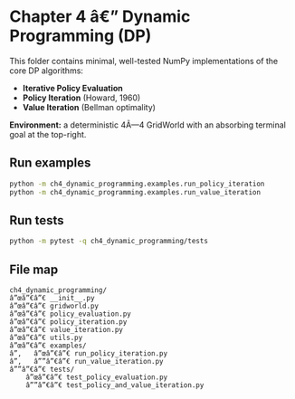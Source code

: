﻿# Chapter 4 â€” Dynamic Programming (DP)

This folder contains minimal, well-tested NumPy implementations of the core DP algorithms:
- **Iterative Policy Evaluation**
- **Policy Iteration** (Howard, 1960)
- **Value Iteration** (Bellman optimality)

**Environment:** a deterministic 4Ã—4 GridWorld with an absorbing terminal goal at the top-right.

## Run examples

```bash
python -m ch4_dynamic_programming.examples.run_policy_iteration
python -m ch4_dynamic_programming.examples.run_value_iteration
```

## Run tests

```bash
python -m pytest -q ch4_dynamic_programming/tests
```

## File map

```
ch4_dynamic_programming/
â”œâ”€â”€ __init__.py
â”œâ”€â”€ gridworld.py
â”œâ”€â”€ policy_evaluation.py
â”œâ”€â”€ policy_iteration.py
â”œâ”€â”€ value_iteration.py
â”œâ”€â”€ utils.py
â”œâ”€â”€ examples/
â”‚   â”œâ”€â”€ run_policy_iteration.py
â”‚   â””â”€â”€ run_value_iteration.py
â””â”€â”€ tests/
    â”œâ”€â”€ test_policy_evaluation.py
    â””â”€â”€ test_policy_and_value_iteration.py
```

